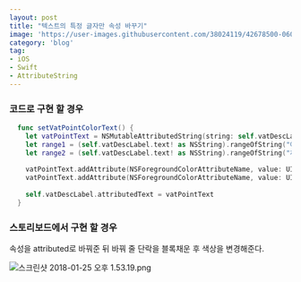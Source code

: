 ```yaml
---
layout: post
title: "텍스트의 특정 글자만 속성 바꾸기"
image: 'https://user-images.githubusercontent.com/38024119/42678500-06073b8c-86ba-11e8-8e70-74fab0c1ddb3.jpg'
category: 'blog'
tag:
- iOS
- Swift
- AttributeString
---
```


### 코드로 구현 할 경우

```swift
  func setVatPointColorText() {
    let vatPointText = NSMutableAttributedString(string: self.vatDescLabel.text!)
    let range1 = (self.vatDescLabel.text! as NSString).rangeOfString("예약자 이름")
    let range2 = (self.vatDescLabel.text! as NSString).rangeOfString("체크인")
    
    vatPointText.addAttribute(NSForegroundColorAttributeName, value: UIColor(hexString: "#F2114D")!, range: range1)
    vatPointText.addAttribute(NSForegroundColorAttributeName, value: UIColor(hexString: "#F2114D")!, range: range2)
    
    self.vatDescLabel.attributedText = vatPointText
  }
```

### 스토리보드에서 구현 할 경우

속성을 attributed로 바꿔준 뒤 바꿔 줄 단락을 블록채운 후 색상을 변경해준다.

![스크린샷 2018-01-25 오후 1.53.19.png](https://user-images.githubusercontent.com/38024119/42680913-49c573e6-86c1-11e8-9400-8cdc9d0adaad.png)
